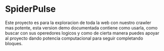 # SpiderPulse
Este proyecto es para la exploracion de toda la web con nuestro crawler mas potente, esta version demo documentada contiene como usarla, como buscar con sus operedores logicos y como de cierta manera puedes apoyar al proyecto dando potencia computacional para seguir completando bloques.
